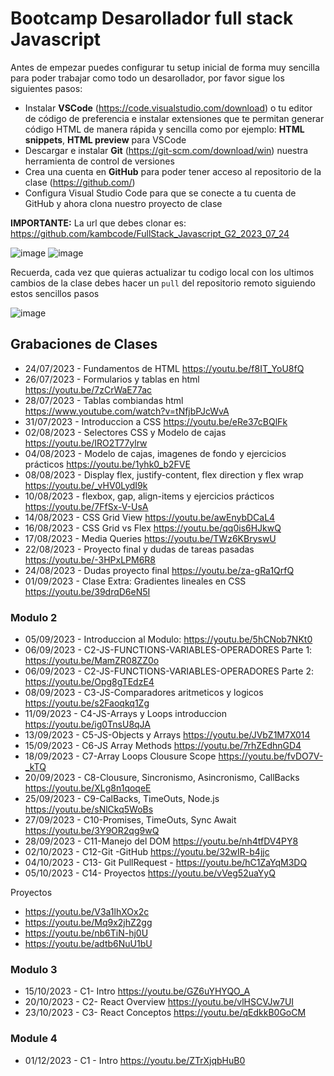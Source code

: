 # Bootcamp Desarollador full stack Javascript

Antes de empezar puedes configurar tu setup inicial de forma muy sencilla para poder trabajar como todo un desarollador, por favor sigue los siguientes pasos:

- Instalar **VSCode** (https://code.visualstudio.com/download) o tu editor de código de preferencia e instalar extensiones que te permitan generar código HTML de manera rápida y sencilla como por ejemplo: **HTML snippets**, **HTML preview** para VSCode
- Descargar e instalar **Git** (https://git-scm.com/download/win) nuestra herramienta de control de versiones
- Crea una cuenta en **GitHub** para poder tener acceso al repositorio de la clase (https://github.com/)
- Configura Visual Studio Code para que se conecte a tu cuenta de GitHub y ahora clona nuestro proyecto de clase

**IMPORTANTE:** La url que debes clonar es: https://github.com/kambcode/FullStack_Javascript_G2_2023_07_24

![image](https://github.com/KamiloMontoya/kambcode_g1/assets/11945476/e1ae4282-8cee-403b-9f66-7fb9af62241d)
![image](https://github.com/KamiloMontoya/kambcode_g1/assets/11945476/ca0ce2ad-72ec-431d-b3e1-55b84c64ec13)

Recuerda, cada vez que quieras actualizar tu codigo local con los ultimos cambios de la clase debes hacer un `pull` del repositorio remoto siguiendo estos sencillos pasos

![image](https://github.com/KamiloMontoya/kambcode_g1/assets/11945476/8d8f7da6-aa4c-4d67-9dec-59cd360bda0f)

## Grabaciones de Clases
 - 24/07/2023 - Fundamentos de HTML https://youtu.be/f8IT_YoU8fQ
 - 26/07/2023 - Formularios y tablas en html https://youtu.be/7zCrWaE77ac
 - 28/07/2023 - Tablas combiandas html https://www.youtube.com/watch?v=tNfjbPJcWvA
 - 31/07/2023 - Introduccion a CSS https://youtu.be/eRe37cBQlFk
 - 02/08/2023 - Selectores CSS y Modelo de cajas https://youtu.be/IRO2T77ylrw
 - 04/08/2023 - Modelo de cajas, imagenes de fondo y ejercicios prácticos https://youtu.be/1yhk0_b2FVE
 - 08/08/2023 - Display flex, justify-content, flex direction y flex wrap https://youtu.be/_vHV0LydI9k
 - 10/08/2023 - flexbox, gap, align-items y ejercicios prácticos https://youtu.be/7FfSx-V-UsA
 - 14/08/2023 - CSS Grid View https://youtu.be/awEnybDCaL4
 - 16/08/2023 - CSS Grid vs Flex https://youtu.be/qq0is6HJkwQ
 - 17/08/2023 - Media Queries https://youtu.be/TWz6KBryswU
 - 22/08/2023 - Proyecto final y dudas de tareas pasadas https://youtu.be/-3HPxLPM6R8
 - 24/08/2023 - Dudas proyecto final https://youtu.be/za-gRa1QrfQ
  - 01/09/2023 - Clase Extra: Gradientes lineales en CSS  https://youtu.be/39drqD6eN5I

### Modulo 2
 - 05/09/2023 - Introduccion al Modulo:  https://youtu.be/5hCNob7NKt0
 - 06/09/2023 - C2-JS-FUNCTIONS-VARIABLES-OPERADORES Parte 1: https://youtu.be/MamZR08ZZ0o
 - 06/09/2023 - C2-JS-FUNCTIONS-VARIABLES-OPERADORES Parte 2: https://youtu.be/Opg8gTEdzE4
 - 08/09/2023 - C3-JS-Comparadores aritmeticos y logicos https://youtu.be/s2Faoqkq1Zg
 - 11/09/2023 - C4-JS-Arrays y Loops introduccion https://youtu.be/ig0TnsU8qJA
 - 13/09/2023 - C5-JS-Objects y Arrays  https://youtu.be/JVbZ1M7X014
 - 15/09/2023 - C6-JS Array Methods https://youtu.be/7rhZEdhnGD4
 - 18/09/2023 - C7-Array Loops Clousure Scope https://youtu.be/fvDO7V-_kTQ
 - 20/09/2023 - C8-Clousure, Sincronismo, Asincronismo, CallBacks https://youtu.be/XLg8n1qoqeE
 - 25/09/2023 - C9-CalBacks, TimeOuts, Node.js https://youtu.be/sNlCkq5WoBs
 - 27/09/2023 - C10-Promises, TimeOuts, Sync Await https://youtu.be/3Y9OR2qg9wQ
 - 28/09/2023 - C11-Manejo del DOM https://youtu.be/nh4tfDV4PY8
 - 02/10/2023 - C12-Git -GitHub https://youtu.be/32wIR-b4jjc
 - 04/10/2023 - C13- Git PullRequest - https://youtu.be/hC1ZaYqM3DQ
 - 05/10/2023 - C14- Proyectos https://youtu.be/vVeg52uaYyQ

 Proyectos
 - https://youtu.be/V3a1lhXOx2c
 - https://youtu.be/Mq9x2jhZ2gg
 - https://youtu.be/nb6TiN-hj0U
 - https://youtu.be/adtb6NuU1bU

 ### Modulo 3

  - 15/10/2023 - C1- Intro https://youtu.be/GZ6uYHYQO_A
  - 20/10/2023 - C2- React Overview https://youtu.be/vlHSCVJw7UI
  - 23/10/2023 - C3- React Conceptos https://youtu.be/qEdkkB0GoCM

  ### Module 4

  - 01/12/2023 - C1 - Intro https://youtu.be/ZTrXjqbHuB0